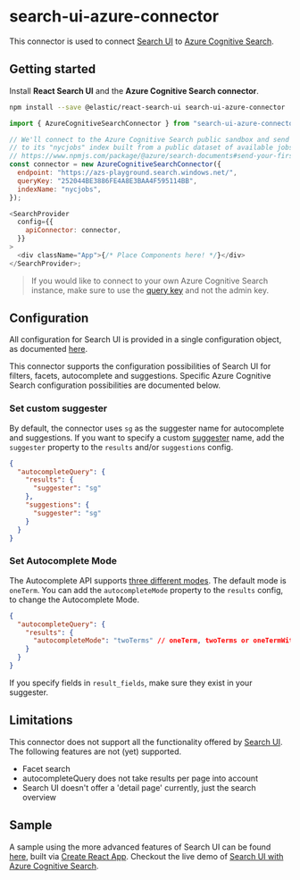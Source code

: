# search-ui-azure-connector

This connector is used to connect [Search UI](https://github.com/elastic/search-ui) to [Azure Cognitive Search](https://azure.microsoft.com/en-us/services/search/).

## Getting started

Install **React Search UI** and the **Azure Cognitive Search connector**.

```bash
npm install --save @elastic/react-search-ui search-ui-azure-connector
```

```javascript
import { AzureCognitiveSearchConnector } from "search-ui-azure-connector";

// We'll connect to the Azure Cognitive Search public sandbox and send a query
// to its "nycjobs" index built from a public dataset of available jobs in New York
// https://www.npmjs.com/package/@azure/search-documents#send-your-first-search-query
const connector = new AzureCognitiveSearchConnector({
  endpoint: "https://azs-playground.search.windows.net/",
  queryKey: "252044BE3886FE4A8E3BAA4F595114BB",
  indexName: "nycjobs",
});

<SearchProvider
  config={{
    apiConnector: connector,
  }}
>
  <div className="App">{/* Place Components here! */}</div>
</SearchProvider>;
```

> If you would like to connect to your own Azure Cognitive Search instance, make sure to use the [query key](https://docs.microsoft.com/en-us/azure/search/search-security-api-keys) and not the admin key.

## Configuration

All configuration for Search UI is provided in a single configuration object, as documented [here](https://github.com/elastic/search-ui/blob/master/ADVANCED.md#advanced-configuration).

This connector supports the configuration possibilities of Search UI for filters, facets, autocomplete and suggestions. Specific Azure Cognitive Search configuration possibilities are documented below.

### Set custom suggester

By default, the connector uses `sg` as the suggester name for autocomplete and suggestions. If you want to specify a custom [suggester](https://docs.microsoft.com/en-us/azure/search/index-add-suggesters) name, add the `suggester` property to the `results` and/or `suggestions` config.

```json
{
  "autocompleteQuery": {
    "results": {
      "suggester": "sg"
    },
    "suggestions": {
      "suggester": "sg"
    }
  }
}
```

### Set Autocomplete Mode

The Autocomplete API supports [three different modes](https://docs.microsoft.com/en-us/rest/api/searchservice/autocomplete#autocomplete-modes). The default mode is `oneTerm`. You can add the `autocompleteMode` property to the `results` config, to change the Autocomplete Mode.

```json
{
  "autocompleteQuery": {
    "results": {
      "autocompleteMode": "twoTerms" // oneTerm, twoTerms or oneTermWithContext
    }
  }
}
```

If you specify fields in `result_fields`, make sure they exist in your suggester.

## Limitations

This connector does not support all the functionality offered by [Search UI](https://github.com/elastic/search-ui). The following features are not (yet) supported.

- Facet search
- autocompleteQuery does not take results per page into account
- Search UI doesn't offer a 'detail page' currently, just the search overview

## Sample

A sample using the more advanced features of Search UI can be found [here](./sample), built via [Create React App](https://reactjs.org/docs/create-a-new-react-app.html#create-react-app). Checkout the live demo of [Search UI with Azure Cognitive Search](https://codesandbox.io/s/search-ui-nycjobs-d79oq).
